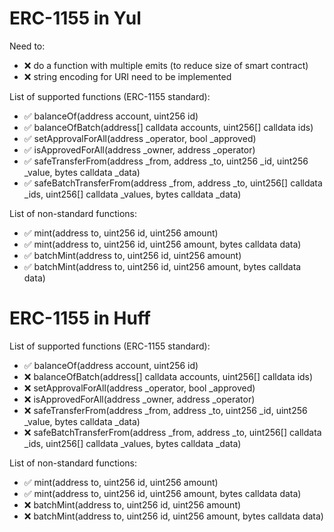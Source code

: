 # ERC-1155 in Yul


Need to:
- :x: do a function with multiple emits (to reduce size of smart contract)
- :x: string encoding for URI need to be implemented

List of supported functions (ERC-1155 standard):
- :white_check_mark: balanceOf(address account, uint256 id)
- :white_check_mark: balanceOfBatch(address[] calldata accounts, uint256[] calldata ids)
- :white_check_mark: setApprovalForAll(address _operator, bool _approved)
- :white_check_mark: isApprovedForAll(address _owner, address _operator)
- :white_check_mark: safeTransferFrom(address _from, address _to, uint256 _id, uint256 _value, bytes calldata _data)
- :white_check_mark: safeBatchTransferFrom(address _from, address _to, uint256[] calldata _ids, uint256[] calldata _values, bytes calldata _data)

List of non-standard functions:
- :white_check_mark: mint(address to, uint256 id, uint256 amount)
- :white_check_mark: mint(address to, uint256 id, uint256 amount, bytes calldata data)
- :white_check_mark: batchMint(address to, uint256 id, uint256 amount)
- :white_check_mark: batchMint(address to, uint256 id, uint256 amount, bytes calldata data)

# ERC-1155 in Huff

List of supported functions (ERC-1155 standard):
- :white_check_mark: balanceOf(address account, uint256 id)
- :x: balanceOfBatch(address[] calldata accounts, uint256[] calldata ids)
- :x: setApprovalForAll(address _operator, bool _approved)
- :x: isApprovedForAll(address _owner, address _operator)
- :x: safeTransferFrom(address _from, address _to, uint256 _id, uint256 _value, bytes calldata _data)
- :x: safeBatchTransferFrom(address _from, address _to, uint256[] calldata _ids, uint256[] calldata _values, bytes calldata _data)

List of non-standard functions:
- :white_check_mark: mint(address to, uint256 id, uint256 amount)
- :white_check_mark: mint(address to, uint256 id, uint256 amount, bytes calldata data)
- :x: batchMint(address to, uint256 id, uint256 amount)
- :x: batchMint(address to, uint256 id, uint256 amount, bytes calldata data)

